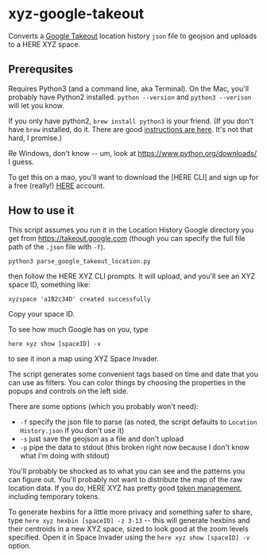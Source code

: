 # xyz-google-takeout

Converts a [Google Takeout](https://takeout.google.com) location history `json` file to geojson and uploads to a HERE XYZ space. 

## Prerequsites

Requires Python3 (and a command line, aka Terminal). On the Mac, you'll probably have Python2 installed. `python --version` and `python3 --verison` will let you know. 

If you only have python2, `brew install python3` is your friend. (If you don't have `brew` installed, do it. There are good [instructions are here](https://wsvincent.com/install-python3-mac/). It's not that hard, I promise.)

Re Windows, don't know -- um, look at https://www.python.org/downloads/ I guess.

To get this on a mao, you'll  want to download the [HERE CLI] and sign up for a free (really!) [HERE](https://explore.xyz.here.com/) account.

## How to use it

This script assumes you run it in the Location History Google directory you get from https://takeout.google.com (though you can specify the full file path of the `.json` file with `-f`).

    python3 parse_google_takeout_location.py

then follow the HERE XYZ CLI prompts. It will upload, and you'll see an XYZ space ID, something like:

    xyzspace 'a1B2c34D' created successfully

Copy your space ID.

To see how much Google has on you, type 

    here xyz show [spaceID] -v
  
to see it inon a map using XYZ Space Invader. 

The script generates some convenient tags based on time and date that you can use as filters. You can color things by choosing the properties in the popups and controls on the left side.

There are some options (which you probably won't need):

- `-f` specify the json file to parse (as noted, the script defaults to `Location History.json` if you don't use it)
- `-s` just save the geojson as a file and don't upload
- `-p` pipe the data to stdout (this broken right now because I don't know what I'm doing with stdout)

You'll probably be shocked as to what you can see and the patterns you can figure out. You'll probably not want to distribute the map of the raw location data. If you do, HERE XYZ has pretty good [token management](https://xyz.api.here.com/token-ui/tokenmatrixui.html), including temporary tokens.

To generate hexbins for a little more privacy and something safer to share, type `here xyz hexbin [spaceID] -z 3-13` -- this will generate hexbins and their centroids in a new XYZ space, sized to look good at the zoom levels specified. Open it in Space Invader using the `here xyz show [spaceID] -v` option.


